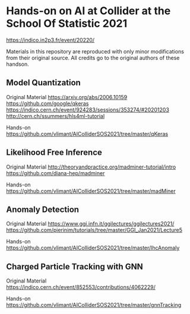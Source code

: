 # Hands-on on AI at Collider at the School Of Statistic 2021 
https://indico.in2p3.fr/event/20220/

Materials in this repository are reproduced with only minor modifications from their original source.
All credits go to the original authors of these handson.

## Model Quantization

Original Material
https://arxiv.org/abs/2006.10159
https://github.com/google/qkeras
https://indico.cern.ch/event/924283/sessions/353274/#20201203 
http://cern.ch/ssummers/hls4ml-tutorial 

Hands-on
https://github.com/vlimant/AIColliderSOS2021/tree/master/qKeras

## Likelihood Free Inference

Original Material
http://theoryandpractice.org/madminer-tutorial/intro
https://github.com/diana-hep/madminer 

Hands-on
https://github.com/vlimant/AIColliderSOS2021/tree/master/madMiner

## Anomaly Detection

Original Material
https://www.ggi.infn.it/ggilectures/ggilectures2021/
https://github.com/pierinim/tutorials/tree/master/GGI_Jan2021/Lecture5

Hands-on
https://github.com/vlimant/AIColliderSOS2021/tree/master/lhcAnomaly

## Charged Particle Tracking with GNN

Original Material
https://indico.cern.ch/event/852553/contributions/4062229/

Hands-on
https://github.com/vlimant/AIColliderSOS2021/tree/master/gnnTracking
